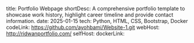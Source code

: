 title: Portfolio Webpage
shortDesc: A comprehensive portfolio template to showcase work history, highlight career timeline and provide contact information.
date: 2025-01-15
tech: Python, HTML, CSS, Bootstrap, Docker
codeLink: https://github.com/ayohbami/Website-1.git
webHost: http://ridwanportfolio.com/
selfHost: 
dockerLink: 